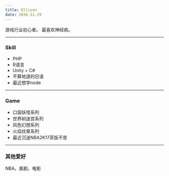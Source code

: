 ```yaml
---
title: Ellison
date: 2016-11-29
---
```


游戏行业初心者。
最喜欢神经病。

***

### Skill

- PHP
- R语言
- Unity + C#
- 不算地道的日语
- 最近想学node

***

### Game
- 口袋妖怪系列
- 世界树迷宫系列
- 风色幻想系列
- 火焰纹章系列
- 最近沉迷NBA2K17茶饭不思

***

### 其他爱好

NBA，美剧，电影